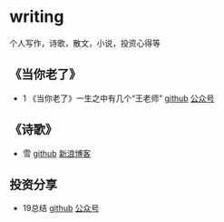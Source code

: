 # writing
个人写作，诗歌，散文，小说，投资心得等
## 《当你老了》
* 1 《当你老了》一生之中有几个“王老师” [github](/whenyouareold/《当你老了》一生之中有几个“王老师”.md) [公众号](https://mp.weixin.qq.com/s/4k_yXxArhfFt5Bx9iauJDA)
## 《诗歌》
* 雪 [github](/poet/雪.md)  [新浪博客](http://blog.sina.com.cn/s/blog_539e8b700102yc4t.html)
## 投资分享
* 19总结 [github](/stock/19.md) [公众号](https://mp.weixin.qq.com/s/eYxHKQJF2AN4qdTC-auzWw)
